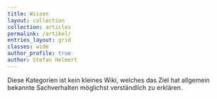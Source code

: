 ```yaml
---
title: Wissen
layout: collection
collection: articles
permalink: /artikel/
entries_layout: grid
classes: wide
author_profile: true
author: Stefan Helmert
---
```



Diese Kategorien ist kein kleines Wiki, welches das Ziel hat allgemein bekannte Sachverhalten möglichst verständlich zu erklären.


